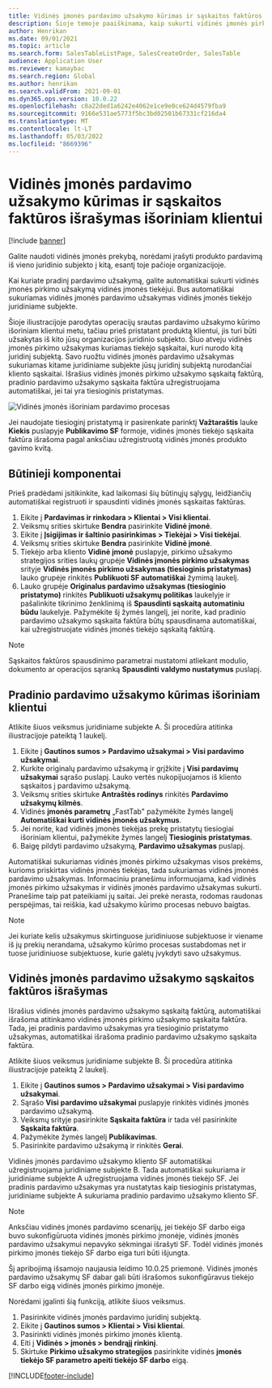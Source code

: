```yaml
---
title: Vidinės įmonės pardavimo užsakymo kūrimas ir sąskaitos faktūros išrašymas išoriniam klientui
description: Šioje temoje paaiškinama, kaip sukurti vidinės įmonės pirkimo užsakymą išoriniam klientui ir išrašyti sąskaitą
author: Henrikan
ms.date: 09/01/2021
ms.topic: article
ms.search.form: SalesTableListPage, SalesCreateOrder, SalesTable
audience: Application User
ms.reviewer: kamaybac
ms.search.region: Global
ms.author: henrikan
ms.search.validFrom: 2021-09-01
ms.dyn365.ops.version: 10.0.22
ms.openlocfilehash: c8a22ded1a6242e4062e1ce9e0ce624d4579fba9
ms.sourcegitcommit: 9166e531ae5773f5bc3bd02501b67331cf216da4
ms.translationtype: MT
ms.contentlocale: lt-LT
ms.lasthandoff: 05/03/2022
ms.locfileid: "8669396"
---
```

# <a name="create-and-invoice-an-intercompany-sales-order-for-an-external-customer"></a>Vidinės įmonės pardavimo užsakymo kūrimas ir sąskaitos faktūros išrašymas išoriniam klientui

[!include [banner](../../includes/banner.md)]

Galite naudoti vidinės įmonės prekybą, norėdami įrašyti produkto pardavimą iš vieno juridinio subjekto į kitą, esantį toje pačioje organizacijoje.

Kai kuriate pradinį pardavimo užsakymą, galite automatiškai sukurti vidinės įmonės pirkimo užsakymą vidinės įmonės tiekėjui. Bus automatiškai sukuriamas vidinės įmonės pardavimo užsakymas vidinės įmonės tiekėjo juridiniame subjekte.

Šioje iliustracijoje parodytas operacijų srautas pardavimo užsakymo kūrimo išoriniam klientui metu, tačiau prieš pristatant produktą klientui, jis turi būti užsakytas iš kito jūsų organizacijos juridinio subjekto. Šiuo atveju vidinės įmonės pirkimo užsakymas kuriamas tiekėjo sąskaitai, kuri nurodo kitą juridinį subjektą. Savo ruožtu vidinės įmonės pardavimo užsakymas sukuriamas kitame juridiniame subjekte jūsų juridinį subjektą nurodančiai kliento sąskaitai. Išrašius vidinės įmonės pirkimo užsakymo sąskaitą faktūrą, pradinio pardavimo užsakymo sąskaita faktūra užregistruojama automatiškai, jei tai yra tiesioginis pristatymas.

![Vidinės įmonės išoriniam pardavimo procesas](media/intercompanyexternalsalesprocess.png)

Jei naudojate tiesioginį pristatymą ir pasirenkate parinktį **Važtaraštis** lauke **Kiekis** puslapyje **Publikavimo SF** formoje, vidinės įmonės tiekėjo sąskaita faktūra išrašoma pagal anksčiau užregistruotą vidinės įmonės produkto gavimo kvitą.

## <a name="prerequisites"></a>Būtinieji komponentai

Prieš pradėdami įsitikinkite, kad laikomasi šių būtinųjų sąlygų, leidžiančių automatiškai registruoti ir spausdinti vidinės įmonės sąskaitas faktūras.

1. Eikite į **Pardavimas ir rinkodara \> Klientai \> Visi klientai**.
1. Veiksmų srities skirtuke **Bendra** pasirinkite **Vidinė įmonė**.
1. Eikite į **Įsigijimas ir šaltinio pasirinkimas \> Tiekėjai \> Visi tiekėjai**.
1. Veiksmų srities skirtuke **Bendra** pasirinkite **Vidinė įmonė**.
1. Tiekėjo arba kliento **Vidinė įmonė** puslapyje, pirkimo užsakymo strategijos srities laukų grupėje **Vidinės įmonės pirkimo užsakymas** srityje **Vidinės įmonės pirkimo užsakymas (tiesioginis pristatymas)** lauko grupėje rinkitės **Publikuoti SF automatiškai** žymimą laukelį.
1. Lauko grupėje **Originalus pardavimo užsakymas (tiesioginio pristatymo)** rinkitės **Publikuoti užsakymų politikas** laukelyje ir pašalinkite tikrinimo ženklinimą iš **Spausdinti sąskaitą automatiniu būdu** laukelyje. Pažymėkite šį žymės langelį, jei norite, kad pradinio pardavimo užsakymo sąskaita faktūra būtų spausdinama automatiškai, kai užregistruojate vidinės įmonės tiekėjo sąskaitą faktūrą.

> [!NOTE]
> Sąskaitos faktūros spausdinimo parametrai nustatomi atliekant modulio, dokumento ar operacijos sąranką **Spausdinti valdymo nustatymus** puslapį.

## <a name="create-an-original-sales-order-for-an-external-customer"></a>Pradinio pardavimo užsakymo kūrimas išoriniam klientui

Atlikite šiuos veiksmus juridiniame subjekte A. Ši procedūra atitinka iliustracijoje pateiktą 1 laukelį.

1. Eikite į **Gautinos sumos \> Pardavimo užsakymai \> Visi pardavimo užsakymai**.
1. Kurkite originalų pardavimo užsakymą ir grįžkite į **Visi pardavimų užsakymai** sąrašo puslapį. Lauko vertės nukopijuojamos iš kliento sąskaitos į pardavimo užsakymą.
1. Veiksmų srities skirtuke **Antraštės rodinys** rinkitės **Pardavimo užsakymų kilmės**.
1. Vidinės **įmonės parametrų** „FastTab" pažymėkite žymės langelį **Automatiškai kurti vidinės įmonės užsakymus**.
1. Jei norite, kad vidinės įmonės tiekėjas prekę pristatytų tiesiogiai išoriniam klientui, pažymėkite žymės langelį **Tiesioginis pristatymas**.
1. Baigę pildyti pardavimo užsakymą, **Pardavimo užsakymas** puslapį.

Automatiškai sukuriamas vidinės įmonės pirkimo užsakymas visos prekėms, kurioms priskirtas vidinės įmonės tiekėjas, tada sukuriamas vidinės įmonės pardavimo užsakymas. Informaciniu pranešimu informuojama, kad vidinės įmonės pirkimo užsakymas ir vidinės įmonės pardavimo užsakymas sukurti. Pranešime taip pat pateikiami jų saitai. Jei prekė nerasta, rodomas raudonas perspėjimas, tai reiškia, kad užsakymo kūrimo procesas nebuvo baigtas.

> [!NOTE]
> Jei kuriate kelis užsakymus skirtinguose juridiniuose subjektuose ir viename iš jų prekių nerandama, užsakymo kūrimo procesas sustabdomas net ir tuose juridiniuose subjektuose, kurie galėtų įvykdyti savo užsakymus.

## <a name="invoice-an-intercompany-sales-order"></a>Vidinės įmonės pardavimo užsakymo sąskaitos faktūros išrašymas

Išrašius vidinės įmonės pardavimo užsakymo sąskaitą faktūrą, automatiškai išrašoma atitinkamo vidinės įmonės pirkimo užsakymo sąskaita faktūra. Tada, jei pradinis pardavimo užsakymas yra tiesioginio pristatymo užsakymas, automatiškai išrašoma pradinio pardavimo užsakymo sąskaita faktūra.

Atlikite šiuos veiksmus juridiniame subjekte B. Ši procedūra atitinka iliustracijoje pateiktą 2 laukelį.

1. Eikite į **Gautinos sumos \> Pardavimo užsakymai \> Visi pardavimo užsakymai**.
1. Sąrašo **Visi pardavimo užsakymai** puslapyje rinkitės vidinės įmonės pardavimo užsakymą.
1. Veiksmų srityje pasirinkite **Sąskaita faktūra** ir tada vėl pasirinkite **Sąskaita faktūra**.
1. Pažymėkite žymės langelį **Publikavimas**.
1. Pasirinkite pardavimo užsakymą ir rinkitės **Gerai**.

Vidinės įmonės pardavimo užsakymo kliento SF automatiškai užregistruojama juridiniame subjekte B. Tada automatiškai sukuriama ir juridiniame subjekte A užregistruojama vidinės įmonės tiekėjo SF. Jei pradinis pardavimo užsakymas yra nustatytas kaip tiesioginis pristatymas, juridiniame subjekte A sukuriama pradinio pardavimo užsakymo kliento SF.

> [!NOTE]
> Anksčiau vidinės įmonės pardavimo scenarijų, jei tiekėjo SF darbo eiga buvo sukonfigūruota vidinės įmonės pirkimo įmonėje, vidinės įmonės pardavimo užsakymui nepavyko sėkmingai išrašyti SF. Todėl vidinės įmonės pirkimo įmonės tiekėjo SF darbo eiga turi būti išjungta. 
> 
> Šį apribojimą išsamojo naujausia leidimo 10.0.25 priemonė. Vidinės įmonės pardavimo užsakymų SF dabar gali būti išrašomos sukonfigūravus tiekėjo SF darbo eigą vidinės įmonės pirkimo įmonėje.
> 
> Norėdami įgalinti šią funkciją, atlikite šiuos veiksmus.
>
> 1. Pasirinkite vidinės įmonės pardavimo juridinį subjektą.  
> 2. Eikite į **Gautinos sumos \> Klientai \> Visi klientai**.
> 3. Pasirinkti vidinės įmonės pirkimo įmonės klientą.
> 4. Eiti į **Vidinės \> įmonės \> bendrąjį rinkinį**.
> 5. Skirtuke **Pirkimo užsakymo strategijos** pasirinkite vidinės **įmonės tiekėjo SF parametro apeiti tiekėjo SF darbo** eigą.

[!INCLUDE[footer-include](../../includes/footer-banner.md)]
